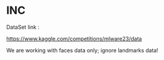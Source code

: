 # INC

DataSet link :

https://www.kaggle.com/competitions/mlware23/data

We are working with faces data only; ignore landmarks data!
